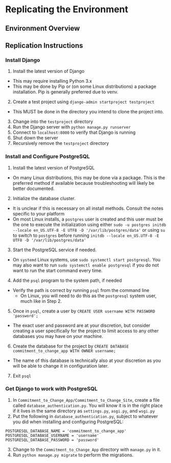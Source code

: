# Replicating the Environment

## Environment Overview

## Replication Instructions

### Install Django

1. Install the latest version of Django
  - This may require installing Python 3.x
  - This may be done by Pip or (on some Linux distributions) a package installation. Pip is generally preferred due to venv.
2. Create a test project using ```django-admin startproject testproject```
  - This MUST be done in the directory you intend to clone the project into.
3. Change into the ```testproject``` directory
4. Run the Django server with ```python manage.py runserver```
5. Connect to ```localhost:8000``` to verify that Django is running
6. Shut down the server
7. Recursively remove the ```testproject``` directory

### Install and Configure PostgreSQL

1. Install the latest version of PostgreSQL
  - On many Linux distributions, this may be done via a package. This is the 
preferred method if available because troubleshooting will likely be better 
documented.
2. Initialize the database cluster.
  - It is unclear if this is necessary on all install methods. Consult the 
notes specific to your platform
  - On most Linux installs, a ``postgres`` user is created and this user must 
be the one to execute the initialization using either ```sudo -u postgres initdb --locale en_US.UTF-8 -E UTF8 -D '/var/lib/postgres/data'``` or using ```su``` to switch to ```postgres``` before running ```initdb --locale en_US.UTF-8 -E UTF8 -D '/var/lib/postgres/data'```
3. Start the PostgreSQL service if needed.
  - On ```systemd``` Linux systems, use ```sudo systemctl start postgresql```. You may also want to run ```sudo systemctl enable postgresql``` if you do not want to run the start command every time.
4. Add the ```psql``` program to the system path, if needed
  - Verify the path is correct by running ```psql``` from the command line
    - On Linux, you will need to do this as the ```postgresql``` system user, 
much like in Step 2.
5. Once in ```psql```, create a user by ```CREATE USER username WITH PASSWORD 'password';```
  - The exact user and password are at your discretion, but consider creating a
user specifically for the project to limit access to any other databases you 
may have on your machine.
6. Create the database for the project by ```CREATE DATABASE commitment_to_change_app WITH OWNER username;```
  - The name of this database is technically also at your discretion as you will be able to change it in configuration later.
7. Exit ```psql```


### Get Django to work with PostgreSQL
1. In ```Commitment_to_Change_App/Commitment_to_Change_Site```, create a file called ```database_authentication.py```. You will know it is in the right place if it lives in the same directory as ```settings.py```, ```asgi.py```, and ```wsgi.py```
2. Put the following in ```database_authentication.py```, subject to whatever you did when installing and configuring PostgreSQL:
```
POSTGRESQL_DATABASE_NAME = 'commitment_to_change_app'
POSTGRESQL_DATABASE_USERNAME = 'username'
POSTGRESQL_DATABASE_PASSWORD = 'password'
```
3. Change to the ```Commitment_to_Change_App``` directory with ```manage.py``` in it.
4. Run ```python manage.py migrate``` to perform the migrations.


